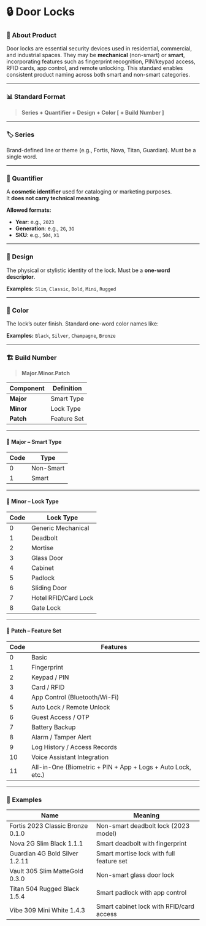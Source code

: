 # 🔒 Door Locks

### 🧩 About Product

Door locks are essential security devices used in residential, commercial, and industrial spaces. They may be **mechanical** (non-smart) or **smart**, incorporating features such as fingerprint recognition, PIN/keypad access, RFID cards, app control, and remote unlocking. This standard enables consistent product naming across both smart and non-smart categories.

***

### 📊 Standard Format

> **Series + Quantifier + Design + Color \[ + Build Number ]**

***

### 🏷️ Series

Brand-defined line or theme (e.g., Fortis, Nova, Titan, Guardian). Must be a single word.

***

### 🔢 Quantifier

A **cosmetic identifier** used for cataloging or marketing purposes.\
It **does not carry technical meaning**.

**Allowed formats:**

* **Year**: e.g., `2023`
* **Generation**: e.g., `2G`, `3G`
* **SKU**: e.g., `504`, `X1`

***

### 🎨 Design

The physical or stylistic identity of the lock. Must be a **one-word descriptor**.

**Examples:** `Slim`, `Classic`, `Bold`, `Mini`, `Rugged`

***

### 🎨 Color

The lock’s outer finish. Standard one-word color names like:

**Examples:** `Black`, `Silver`, `Champagne`, `Bronze`

***

### 🏗️ Build Number

> **Major.Minor.Patch**

| Component | Definition  |
| --------- | ----------- |
| **Major** | Smart Type  |
| **Minor** | Lock Type   |
| **Patch** | Feature Set |

***

#### 🔹 Major – Smart Type

| Code | Type      |
| ---- | --------- |
| 0    | Non-Smart |
| 1    | Smart     |

***

#### 🔹 Minor – Lock Type

| Code | Lock Type            |
| ---- | -------------------- |
| 0    | Generic Mechanical   |
| 1    | Deadbolt             |
| 2    | Mortise              |
| 3    | Glass Door           |
| 4    | Cabinet              |
| 5    | Padlock              |
| 6    | Sliding Door         |
| 7    | Hotel RFID/Card Lock |
| 8    | Gate Lock            |

***

#### 🔹 Patch – Feature Set

| Code | Features                                                    |
| ---- | ----------------------------------------------------------- |
| 0    | Basic                                                       |
| 1    | Fingerprint                                                 |
| 2    | Keypad / PIN                                                |
| 3    | Card / RFID                                                 |
| 4    | App Control (Bluetooth/Wi-Fi)                               |
| 5    | Auto Lock / Remote Unlock                                   |
| 6    | Guest Access / OTP                                          |
| 7    | Battery Backup                                              |
| 8    | Alarm / Tamper Alert                                        |
| 9    | Log History / Access Records                                |
| 10   | Voice Assistant Integration                                 |
| 11   | All-in-One (Biometric + PIN + App + Logs + Auto Lock, etc.) |

***

### 🧪 Examples

| Name                             | Meaning                                  |
| -------------------------------- | ---------------------------------------- |
| Fortis 2023 Classic Bronze 0.1.0 | Non-smart deadbolt lock (2023 model)     |
| Nova 2G Slim Black 1.1.1         | Smart deadbolt with fingerprint          |
| Guardian 4G Bold Silver 1.2.11   | Smart mortise lock with full feature set |
| Vault 305 Slim MatteGold 0.3.0   | Non-smart glass door lock                |
| Titan 504 Rugged Black 1.5.4     | Smart padlock with app control           |
| Vibe 309 Mini White 1.4.3        | Smart cabinet lock with RFID/card access |

